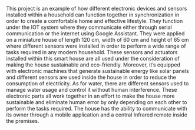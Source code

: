 This project is an example of how different electronic devices and sensors installed within a household can function together in synchronization in order to create a comfortable home and effective lifestyle. They function under the IOT system where they communicate either through serial communication or the internet using Google Assistant. They were applied on a miniature house of length 120 cm, width of 60 cm and height of 65 cm where different sensors were installed in order to perform a wide range of tasks required in any modern household. These sensors and actuators installed within this smart house are all used under the consideration of making the house sustainable and eco-friendly.
Moreover, it’s equipped with electronic machines that generate sustainable energy like solar panels and different sensors are used inside the house in order to reduce the consumption of electricity. As for water, there are different sensors used to manage water usage and control it without human interference. These electronic parts all work together in an effort to make the house more sustainable and eliminate human error by only depending on each other to perform the tasks required.
The house has the ability to communicate with its owner through a mobile application and a central Infrared remote inside the premises.
